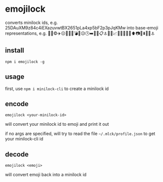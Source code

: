 # emojilock

converts minilock ids, e.g. 25DAuXM9z84c4iEXazuvwtBX2651pLa4xp5bF2p3pJqKMw into base-emoji representations, e.g. 🍮💡©✈️😖🎪🐘🎪💣📀😥🕓➡️🚅🍻📋⚓️🔄🐄📈🌂💏🛄🚧📲⬆️📷💫⬇️📘💑⚓️

## install

```
npm i emojilock -g
```

## usage

first, use `npm i minilock-cli` to create a minilock id

## encode

```
emojilock <your-minilock-id>
```

will convert your minilock id to emoji and print it out

if no args are specified, will try to read the file `~/.mlck/profile.json` to get your minilock-cli id

## decode

```
emojilock <emoji>
```

will convert emoji back into a minilock id
